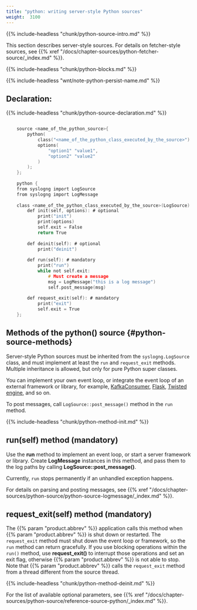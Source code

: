```yaml
---
title: "python: writing server-style Python sources"
weight:  3100
---
```

<!-- DISCLAIMER: This file is based on the syslog-ng Open Source Edition documentation https://github.com/balabit/syslog-ng-ose-guides/commit/2f4a52ee61d1ea9ad27cb4f3168b95408fddfdf2 and is used under the terms of The syslog-ng Open Source Edition Documentation License. The file has been modified by Axoflow. -->

{{% include-headless "chunk/python-source-intro.md" %}}

This section describes server-style sources. For details on fetcher-style sources, see {{% xref "/docs/chapter-sources/python-fetcher-source/_index.md" %}}.

{{% include-headless "chunk/python-blocks.md" %}}

{{% include-headless "wnt/note-python-persist-name.md" %}}


## Declaration:

{{% include-headless "chunk/python-source-declaration.md" %}}

```c

    source <name_of_the_python_source>{
        python(
            class("<name_of_the_python_class_executed_by_the_source>")
            options(
                "option1" "value1",
                "option2" "value2"
            )
        );
    };
    
    python {
    from syslogng import LogSource
    from syslogng import LogMessage
    
    class <name_of_the_python_class_executed_by_the_source>(LogSource):
        def init(self, options): # optional
            print("init")
            print(options)
            self.exit = False
            return True
    
        def deinit(self): # optional
            print("deinit")
    
        def run(self): # mandatory
            print("run")
            while not self.exit:
                # Must create a message
                msg = LogMessage("this is a log message")
                self.post_message(msg)
    
        def request_exit(self): # mandatory
            print("exit")
            self.exit = True
    };

```



## Methods of the python() source {#python-source-methods}

Server-style Python sources must be inherited from the `syslogng.LogSource` class, and must implement at least the `run` and `request_exit` methods. Multiple inheritance is allowed, but only for pure Python super classes.

You can implement your own event loop, or integrate the event loop of an external framework or library, for example, [KafkaConsumer](https://kafka-python.readthedocs.io/en/master/apidoc/KafkaConsumer.html), [Flask](http://flask.pocoo.org/), [Twisted engine](https://twistedmatrix.com/trac/), and so on.

To post messages, call `LogSource::post_message()` method in the `run` method.

{{% include-headless "chunk/python-method-init.md" %}}


## run(self) method (mandatory)

Use the **run** method to implement an event loop, or start a server framework or library. Create **LogMessage** instances in this method, and pass them to the log paths by calling **LogSource::post_message()**.

Currently, `run` stops permanently if an unhandled exception happens.

For details on parsing and posting messages, see {{% xref "/docs/chapter-sources/python-source/python-source-logmessage/_index.md" %}}.



## request_exit(self) method (mandatory)

The {{% param "product.abbrev" %}} application calls this method when {{% param "product.abbrev" %}} is shut down or restarted. The `request_exit` method must shut down the event loop or framework, so the `run` method can return gracefully. If you use blocking operations within the `run()` method, use **request_exit()** to interrupt those operations and set an exit flag, otherwise {{% param "product.abbrev" %}} is not able to stop. Note that {{% param "product.abbrev" %}} calls the `request_exit` method from a thread different from the source thread.


{{% include-headless "chunk/python-method-deinit.md" %}}


For the list of available optional parameters, see {{% xref "/docs/chapter-sources/python-source/reference-source-python/_index.md" %}}.
